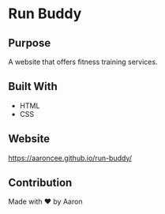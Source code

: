 # Run Buddy

## Purpose
A website that offers fitness training services.

## Built With
* HTML
* CSS

## Website
https://aaroncee.github.io/run-buddy/

## Contribution
Made with ❤️ by Aaron
